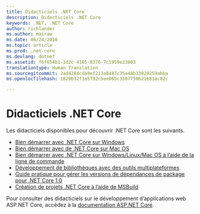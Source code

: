 ```yaml
---
title: Didacticiels .NET Core
description: Didacticiels .NET Core
keywords: .NET, .NET Core
author: richlander
ms.author: mairaw
ms.date: 06/24/2016
ms.topic: article
ms.prod: .net-core
ms.devlang: dotnet
ms.assetid: f6f654b1-1d2c-4105-8376-7c1959e23803
translationtype: Human Translation
ms.sourcegitcommit: 2ad428dcda9ef213a8487c35a48b33929259abba
ms.openlocfilehash: 1829b32f1a5f92c5ee065c3107750621681ac82c

---
```


# <a name="net-core-tutorials"></a>Didacticiels .NET Core

Les didacticiels disponibles pour découvrir .NET Core sont les suivants.

- [Bien démarrer avec .NET Core sur Windows](using-on-windows.md)
- [Bien démarrer avec de .NET Core sur Mac OS](using-on-macos.md)
- [Bien démarrer avec .NET Core sur Windows/Linux/Mac OS à l’aide de la ligne de commande](using-with-xplat-cli.md)
- [Développement de bibliothèques avec des outils multiplateformes](libraries.md)
- [Guide pratique pour gérer les versions de dépendances de package pour .NET Core 1.0](managing-package-dependency-versions.md)
- [Création de projets .NET Core à l’aide de MSBuild](target-dotnetcore-with-msbuild.md)

Pour consulter des didacticiels sur le développement d’applications web ASP.NET Core, accédez à la [documentation ASP.NET Core](https://docs.microsoft.com/aspnet/core/).


<!--HONumber=Jan17_HO3-->


